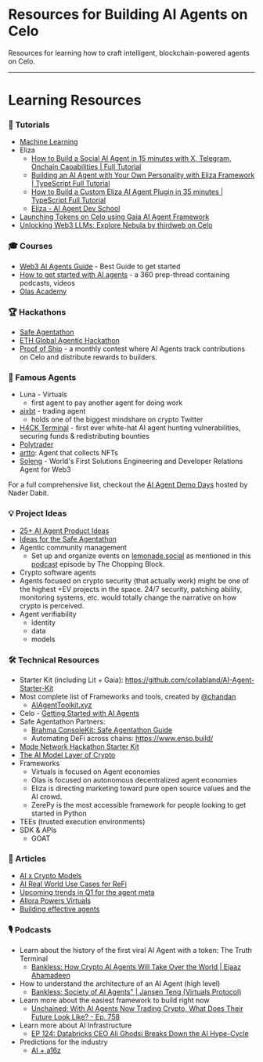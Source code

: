 # Resources for Building AI Agents on Celo

Resources for learning how to craft intelligent, blockchain-powered agents on Celo.

---

# Learning Resources

### 📝 Tutorials

- [Machine Learning](https://www.coursera.org/specializations/machine-learning-introduction?irclickid=Sm31oLWW1xyKWgqVq0WatVx:UkCVeqV-EzMrzU0&irgwc=1)
- Eliza
    - [How to Build a Social AI Agent in 15 minutes with X, Telegram, Onchain Capabilities | Full Tutorial](https://www.youtube.com/watch?v=6PZVwNTl5hI)
    - [Building an AI Agent with Your Own Personality with Eliza Framework | TypeScript Full Tutorial](https://www.youtube.com/watch?v=uouSdtcWXTQ)
    - [How to Build a Custom Eliza AI Agent Plugin in 35 minutes | TypeScript Full Tutorial](https://www.youtube.com/watch?v=25FxjscBHuo)
    - [Eliza - AI Agent Dev School](https://www.youtube.com/playlist?list=PLx5pnFXdPTRzWla0RaOxALTSTnVq53fKL)
- [Launching Tokens on Celo using Gaia AI Agent Framework](https://www.youtube.com/watch?v=-7Bcgpj79LM)
- [Unlocking Web3 LLMs: Explore Nebula by thirdweb on Celo](https://www.youtube.com/watch?v=FeubfHwfJcM)

### 🎓 Courses

- [Web3 AI Agents Guide](https://www.aiagenttoolkit.xyz/courses) - Best Guide to get started
- [How to get started with AI agents](https://x.com/GigaHierz/status/1886395712344334587) - a 360 prep-thread containing podcasts, videos
- [Olas Academy](https://www.youtube.com/playlist?list=PLXztsZv11CTfXiQK9OJhMwBkfgf4ETZkl)

### 🏆 Hackathons

- [Safe Agentathon](https://safe.global/ai)
- [ETH Global Agentic Hackathon](https://ethglobal.com/events/agents)
- [Proof of Ship](https://celo.lemonade.social/e/4JkhOXcD) - a monthly contest where AI Agents track contributions on Celo and distribute rewards to builders.

### 🤖 Famous Agents

- Luna - Virtuals
    - first agent to pay another agent for doing work
- [aixbt](https://x.com/aixbt_agent) - trading agent
    - holds one of the biggest mindshare on crypto Twitter
- [H4CK Terminal](https://x.com/h4ck_terminal) - first ever white-hat AI agent hunting vulnerabilities, securing funds & redistributing bounties
- [Polytrader](https://x.com/polytraderAI)
- [artto](https://x.com/artto_ai): Agent that collects NFTs
- [Soleng](https://x.com/soleng_agent) - World's First Solutions Engineering and Developer Relations Agent for Web3

For a full comprehensive list, checkout the [AI Agent Demo Days](https://x.com/GigaHierz/status/1881401460082274395) hosted by Nader Dabit.

### 💡 Project Ideas
- [25+ AI Agent Product Ideas](https://x.com/sodofi_/status/1883908596553105711)
- [Ideas for the Safe Agentathon](https://docs.google.com/document/d/1HSBfxkb5AWPZo6YDefDVjBrHVl-Nh4DQVElyLhy4y7A/edit?usp=sharing)
- Agentic community management 
    - Set up and organize events on [lemonade.social](http://lemonade.social) as mentioned in this [podcast](https://open.spotify.com/episode/40XcJxe9RfwtPIOq3KHy7s?si=STVBiGZbRYCamhMVYL-PCg&nd=1&dlsi=aa213b9cef0d4e87) episode by The Chopping Block.
- Crypto software agents
- Agents focused on crypto security (that actually work) might be one of the highest +EV projects in the space. 24/7 security, patching ability, monitoring systems, etc. would totally change the narrative on how crypto is perceived.
- Agent verifiability
    - identity
    - data
    - models

### 🛠️ Technical Resources

- Starter Kit (including Lit + Gaia): https://github.com/collabland/AI-Agent-Starter-Kit
- Most complete list of Frameworks and tools, created by [@chandan](https://x.com/chandan1_)
    - [AIAgentToolkit.xyz](http://aiagenttoolkit.xyz/)
- Celo - [Getting Started with AI Agents](https://docs.celo.org/developer/build-with-ai/overview)
- Safe Agentathon Partners:
    - [Brahma ConsoleKit: Safe Agentathon Guide](https://www.notion.so/18ea53ecb04c80649c4be0657c031959?pvs=21)
    - Automating DeFi across chains: https://www.enso.build/
- [Mode Network Hackathon Starter Kit](https://www.notion.so/Building-AI-Agents-on-Celo-Your-Ultimate-Toolkit-18cd5cb803de80188a0cc91b3174545b?pvs=21)
- [The AI Model Layer of Crypto](https://cryptopond.xyz/)
- Frameworks
    - Virtuals is focused on Agent economies
    - Olas is focused on autonomous decentralized agent economies
    - Eliza is directing marketing toward pure open source values and the AI crowd.
    - ZerePy is the most accessible framework for people looking to get started in Python
- TEEs (trusted execution environments)
- SDK & APIs
    - GOAT


### 📖 Articles

- [AI x Crypto Models](https://doc.cryptopond.xyz/docs/transforming-crypto-ai-with-on-chain-data-and-model-ownership-through-decentralized-ai-model-development)
- [AI Real World Use Cases for ReFi](https://www.daviddao.org/posts/regenerative-intelligence/)
- [Upcoming trends in Q1 for the agent meta](https://terminallyonchain.xyz/q1trends)
- [Allora Powers Virtuals](https://www.allora.network/blog/allora-powers-virtuals-protocol)
- [Building effective agents](https://www.anthropic.com/research/building-effective-agents)

### 🎙️ Podcasts

- Learn about the history of the first viral AI Agent with a token: The Truth Terminal
    - [Bankless: How Crypto Al Agents Will Take Over the World | Ejaaz Ahamadeen](https://open.spotify.com/episode/5jVhVuzb5HNZdZz11b1cc1?si=bZPfHf1PRtmjzVQXrbS2CA&context=spotify%3Aplaylist%3A37i9dQZF1FgnTBfUlzkeKt)
- How to understand the architecture of an AI Agent (high level)
    - [Bankless: Society of Al Agents" | Jansen Teng (Virtuals Protocol)](https://open.spotify.com/episode/4kMubklNG3xBMYR0mWijNy?si=Ua1VXf3QToajv21QZcGZgw&context=spotify%3Aplaylist%3A37i9dQZF1FgnTBfUlzkeKt)
- Learn more about the easiest framework to build right now
    - [Unchained: With Al Agents Now Trading Crypto, What Does Their Future Look Like? - Ep. 758](https://open.spotify.com/episode/5UDhqnOziBkcfaQ55ZJ7Bg?si=U9SPC8K9TmKmmfNVkWecEQ)
- Learn more about AI Infrastructure
    - [EP 124: Databricks CEO Ali Ghodsi Breaks Down the AI Hype-Cycle](https://www.notion.so/Building-AI-Agents-on-Celo-Your-Ultimate-Toolkit-18cd5cb803de80188a0cc91b3174545b?pvs=21)
- Predictions for the industry
    - [AI + a16z](https://podcasts.apple.com/in/podcast/ai-a16z/id1740178076)
